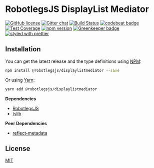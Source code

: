 RobotlegsJS DisplayList Mediator
===

[![GitHub license](https://img.shields.io/badge/license-MIT-green.svg)](https://github.com/RobotlegsJS/RobotlegsJS-DisplayListMediator/blob/master/LICENSE)
[![Gitter chat](https://badges.gitter.im/RobotlegsJS/RobotlegsJS.svg)](https://gitter.im/RobotlegsJS/RobotlegsJS)
[![Build Status](https://travis-ci.org/RobotlegsJS/RobotlegsJS-DisplayListMediator.svg?branch=master)](https://travis-ci.org/RobotlegsJS/RobotlegsJS-DisplayListMediator)
[![codebeat badge](https://codebeat.co/badges/357054ed-343d-462a-af39-69d5b685236f)](https://codebeat.co/projects/github-com-robotlegsjs-robotlegsjs-displaylistmediator-master)
[![Test Coverage](https://api.codeclimate.com/v1/badges/5a703aad95acd4b412a4/test_coverage)](https://codeclimate.com/github/RobotlegsJS/RobotlegsJS-DisplayListMediator/test_coverage)
[![npm version](https://badge.fury.io/js/%40robotlegsjs%2Fdisplaylistmediator.svg)](https://badge.fury.io/js/%40robotlegsjs%2Fdisplaylistmediator)
[![Greenkeeper badge](https://badges.greenkeeper.io/RobotlegsJS/RobotlegsJS-DisplayListMediator.svg)](https://greenkeeper.io/)
[![styled with prettier](https://img.shields.io/badge/styled_with-prettier-ff69b4.svg)](https://github.com/prettier/prettier)

Installation
---

You can get the latest release and the type definitions using [NPM](https://www.npmjs.com/):

```bash
npm install @robotlegsjs/displaylistmediator --save
```

Or using [Yarn](https://yarnpkg.com/en/):

```bash
yarn add @robotlegsjs/displaylistmediator
```

**Dependencies**

+ [RobotlegsJS](https://github.com/RobotlegsJS/RobotlegsJS)
+ [tslib](https://github.com/Microsoft/tslib)

**Peer Dependencies**

+ [reflect-metadata](https://github.com/rbuckton/reflect-metadata)

License
---

[MIT](LICENSE)
